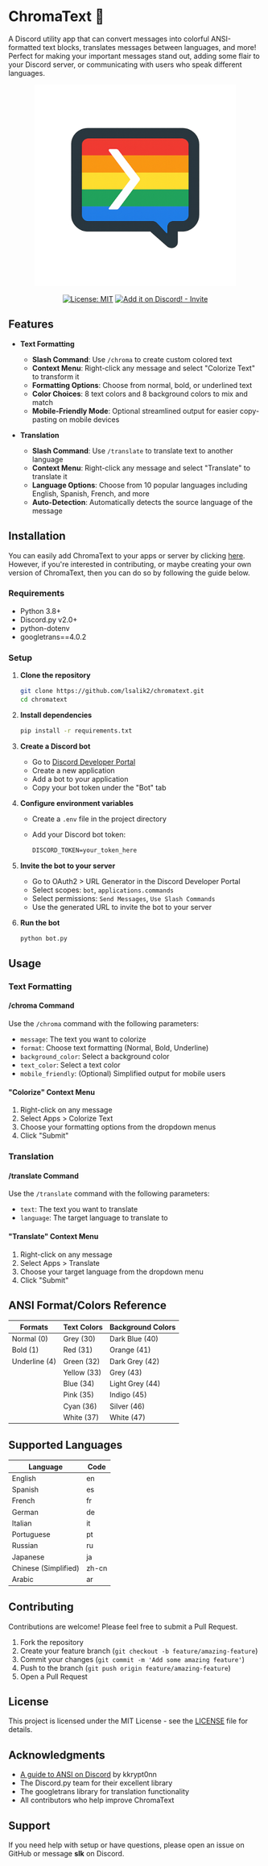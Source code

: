 # ChromaText 🌈

A Discord utility app that can convert messages into colorful ANSI-formatted text blocks, translates messages between languages, and more! Perfect for making your important messages stand out, adding some flair to your Discord server, or communicating with users who speak different languages.

<p align="center">
<img src="logo.png" width="400" height="400">
</p>

<p align="center">
<a href="https://opensource.org/licenses/MIT"><img src="https://img.shields.io/badge/License-MIT-blue.svg" alt="License: MIT"></a>
<a href="https://discord.com/oauth2/authorize?client_id=1356766929800532281"><img src="https://img.shields.io/badge/Add_it_on_Discord!-Invite-7289da?logo=discord&logoColor=ffffff" alt="Add it on Discord! - Invite"></a>
</p>

## Features

- **Text Formatting**
  - **Slash Command**: Use `/chroma` to create custom colored text
  - **Context Menu**: Right-click any message and select "Colorize Text" to transform it
  - **Formatting Options**: Choose from normal, bold, or underlined text
  - **Color Choices**: 8 text colors and 8 background colors to mix and match
  - **Mobile-Friendly Mode**: Optional streamlined output for easier copy-pasting on mobile devices

- **Translation**
  - **Slash Command**: Use `/translate` to translate text to another language
  - **Context Menu**: Right-click any message and select "Translate" to translate it
  - **Language Options**: Choose from 10 popular languages including English, Spanish, French, and more
  - **Auto-Detection**: Automatically detects the source language of the message

## Installation

You can easily add ChromaText to your apps or server by clicking [here](https://discord.com/oauth2/authorize?client_id=1356766929800532281). However, if you're interested in contributing, or maybe creating your own version of ChromaText, then you can do so by following the guide below.

### Requirements

- Python 3.8+
- Discord.py v2.0+
- python-dotenv
- googletrans==4.0.2

### Setup

1. **Clone the repository**

   ```bash
   git clone https://github.com/lsalik2/chromatext.git
   cd chromatext
   ```

2. **Install dependencies**

   ```bash
   pip install -r requirements.txt
   ```

3. **Create a Discord bot**
   - Go to [Discord Developer Portal](https://discord.com/developers/applications)
   - Create a new application
   - Add a bot to your application
   - Copy your bot token under the "Bot" tab

4. **Configure environment variables**
   - Create a `.env` file in the project directory
   - Add your Discord bot token:

     ```md
     DISCORD_TOKEN=your_token_here
     ```

5. **Invite the bot to your server**
   - Go to OAuth2 > URL Generator in the Discord Developer Portal
   - Select scopes: `bot`, `applications.commands`
   - Select permissions: `Send Messages`, `Use Slash Commands`
   - Use the generated URL to invite the bot to your server

6. **Run the bot**

   ```bash
   python bot.py
   ```

## Usage

### Text Formatting

#### /chroma Command

Use the `/chroma` command with the following parameters:

- `message`: The text you want to colorize
- `format`: Choose text formatting (Normal, Bold, Underline)
- `background_color`: Select a background color
- `text_color`: Select a text color
- `mobile_friendly`: (Optional) Simplified output for mobile users

#### "Colorize" Context Menu

1. Right-click on any message
2. Select Apps > Colorize Text
3. Choose your formatting options from the dropdown menus
4. Click "Submit"

### Translation

#### /translate Command

Use the `/translate` command with the following parameters:

- `text`: The text you want to translate
- `language`: The target language to translate to

#### "Translate" Context Menu

1. Right-click on any message
2. Select Apps > Translate
3. Choose your target language from the dropdown menu
4. Click "Submit"

## ANSI Format/Colors Reference

| Formats       | Text Colors | Background Colors |
|---------------|-------------|-------------------|
| Normal (0)    | Grey (30)   | Dark Blue (40)    |
| Bold (1)      | Red (31)    | Orange (41)       |
| Underline (4) | Green (32)  | Dark Grey (42)    |
|               | Yellow (33) | Grey (43)         |
|               | Blue (34)   | Light Grey (44)   |
|               | Pink (35)   | Indigo (45)       |
|               | Cyan (36)   | Silver (46)       |
|               | White (37)  | White (47)        |

## Supported Languages

| Language | Code |
|----------|------|
| English | en |
| Spanish | es |
| French | fr |
| German | de |
| Italian | it |
| Portuguese | pt |
| Russian | ru |
| Japanese | ja |
| Chinese (Simplified) | zh-cn |
| Arabic | ar |

## Contributing

Contributions are welcome! Please feel free to submit a Pull Request.

1. Fork the repository
2. Create your feature branch (`git checkout -b feature/amazing-feature`)
3. Commit your changes (`git commit -m 'Add some amazing feature'`)
4. Push to the branch (`git push origin feature/amazing-feature`)
5. Open a Pull Request

## License

This project is licensed under the MIT License - see the [LICENSE](LICENSE) file for details.

## Acknowledgments

- [A guide to ANSI on Discord](https://gist.github.com/kkrypt0nn/a02506f3712ff2d1c8ca7c9e0aed7c06#text-colors) by kkrypt0nn
- The Discord.py team for their excellent library
- The googletrans library for translation functionality
- All contributors who help improve ChromaText

## Support

If you need help with setup or have questions, please open an issue on GitHub or message **slk** on Discord.
